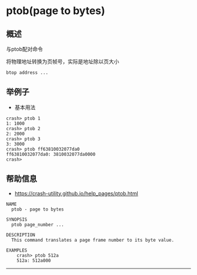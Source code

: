 # ptob(page to bytes)

## 概述

与ptob配对命令

将物理地址转换为页帧号，实际是地址除以页大小

```shell
btop address ...
```

## 举例子

- 基本用法

```shell
crash> ptob 1
1: 1000
crash> ptob 2
2: 2000
crash> ptob 3
3: 3000
crash> ptob ff63810032077da0
ff63810032077da0: 3810032077da0000
crash> 
```

## 帮助信息

* <https://crash-utility.github.io/help_pages/ptob.html>

```
NAME
  ptob - page to bytes

SYNOPSIS
  ptob page_number ...

DESCRIPTION
  This command translates a page frame number to its byte value.

EXAMPLES
    crash> ptob 512a
    512a: 512a000
```

---
